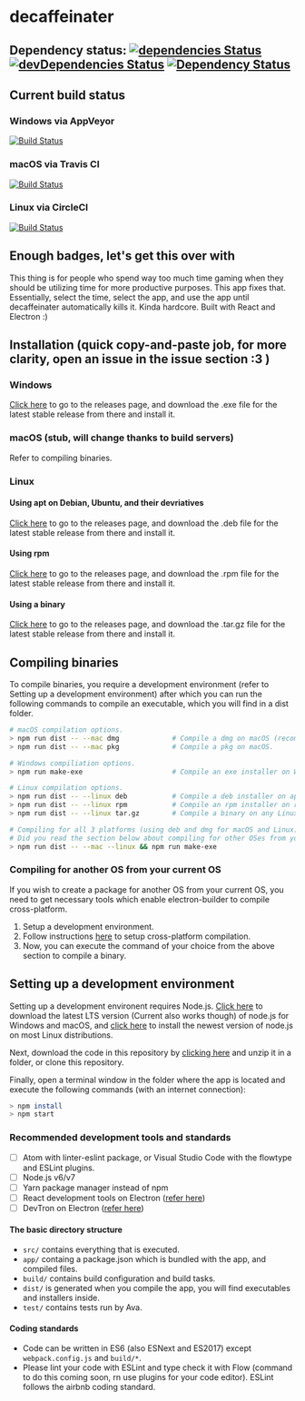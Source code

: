 # decaffeinater

## Dependency status: [![dependencies Status](https://david-dm.org/retrixe/decaffeinater/status.svg?style=flat-square)](https://david-dm.org/retrixe/decaffeinater) [![devDependencies Status](https://david-dm.org/retrixe/decaffeinater/dev-status.svg?style=flat-square)](https://david-dm.org/retrixe/decaffeinater?type=dev) [![Dependency Status](https://dependencyci.com/github/retrixe/decaffeinater/badge?style=flat-square)](https://dependencyci.com/github/retrixe/decaffeinater)

## Current build status

### Windows via AppVeyor

[![Build Status](https://ci.appveyor.com/api/projects/status/mi1xslomqvmq1e46)](https://ci.appveyor.com/project/retrixe/decaffeinater)

### macOS via Travis CI

[![Build Status](https://travis-ci.org/retrixe/decaffeinater.svg?branch=master)](https://travis-ci.org/retrixe/decaffeinater)

### Linux via CircleCI

[![Build Status](https://circleci.com/gh/retrixe/decaffeinater.svg?style=svg)](https://circleci.com/gh/retrixe/decaffeinater)

## Enough badges, let's get this over with

This thing is for people who spend way too much time gaming when they should be utilizing time for more productive purposes. This app fixes that. Essentially, select the time, select the app, and use the app until decaffeinater automatically kills it. Kinda hardcore. Built with React and Electron :)

## Installation (quick copy-and-paste job, for more clarity, open an issue in the issue section :3 )

### Windows

[Click here](https://github.com/ibujs/decaffeinater/releases) to go to the releases page, and download the .exe file for the latest stable release from there and install it.

### macOS (stub, will change thanks to build servers)

Refer to compiling binaries.

### Linux

#### Using apt on Debian, Ubuntu, and their devriatives

[Click here](https://github.com/ibujs/decaffeinater/releases) to go to the releases page, and download the .deb file for the latest stable release from there and install it.

#### Using rpm

[Click here](https://github.com/ibujs/decaffeinater/releases) to go to the releases page, and download the .rpm file for the latest stable release from there and install it.

#### Using a binary

[Click here](https://github.com/ibujs/decaffeinater/releases) to go to the releases page, and download the .tar.gz file for the latest stable release from there and install it.

## Compiling binaries

To compile binaries, you require a development environment (refer to Setting up a development environment) after which you can run the following commands to compile an executable, which you will find in a dist folder.

```zsh
# macOS compilation options.
> npm run dist -- --mac dmg             # Compile a dmg on macOS (recommeded for macOS).
> npm run dist -- --mac pkg             # Compile a pkg on macOS.

# Windows compiliation options.
> npm run make-exe                      # Compile an exe installer on Windows.

# Linux compilation options.
> npm run dist -- --linux deb           # Compile a deb installer on apt-based Linux distros.
> npm run dist -- --linux rpm           # Compile an rpm installer on rpm-based Linux distros.
> npm run dist -- --linux tar.gz        # Compile a binary on any Linux installation.

# Compiling for all 3 platforms (using deb and dmg for macOS and Linux)
# Did you read the section below about compiling for other OSes from your own? o.o
> npm run dist -- --mac --linux && npm run make-exe
```

### Compiling for another OS from your current OS

If you wish to create a package for another OS from your current OS, you need to get necessary tools which enable electron-builder to compile cross-platform.

1. Setup a development environment.
1. Follow instructions [here](https://github.com/electron-userland/electron-builder/wiki/Multi-Platform-Build) to setup cross-platform compilation.
1. Now, you can execute the command of your choice from the above section to compile a binary.

## Setting up a development environment

Setting up a development environent requires Node.js. [Click here](https://nodejs.org/en/download/) to download the latest LTS version (Current also works though) of node.js for Windows and macOS, and [click here](https://nodejs.org/en/download/package-manager/) to install the newest version of node.js on most Linux distributions.

Next, download the code in this repository by [clicking here](https://github.com/ibujs/decaffeinater/archive/master.zip) and unzip it in a folder, or clone this repository.

Finally, open a terminal window in the folder where the app is located and execute the following commands (with an internet connection):

```zsh
> npm install
> npm start
```

### Recommended development tools and standards

- [ ] Atom with linter-eslint package, or Visual Studio Code with the flowtype and ESLint plugins.
- [ ] Node.js v6/v7
- [ ] Yarn package manager instead of npm
- [ ] React development tools on Electron ([refer here](https://github.com/electron/electron/blob/master/docs/tutorial/devtools-extension.md))
- [ ] DevTron on Electron ([refer here](electron.atom.io/devtron))

#### The basic directory structure

- `src/` contains everything that is executed.
- `app/` containg a package.json which is bundled with the app, and compiled files.
- `build/` contains build configuration and build tasks.
- `dist/` is generated when you compile the app, you will find executables and installers inside.
- `test/` contains tests run by Ava.

#### Coding standards

- Code can be written in ES6 (also ESNext and ES2017) except `webpack.config.js` and `build/*`.
- Please lint your code with ESLint and type check it with Flow (command to do this coming soon, rn use plugins for your code editor). ESLint follows the airbnb coding standard.
